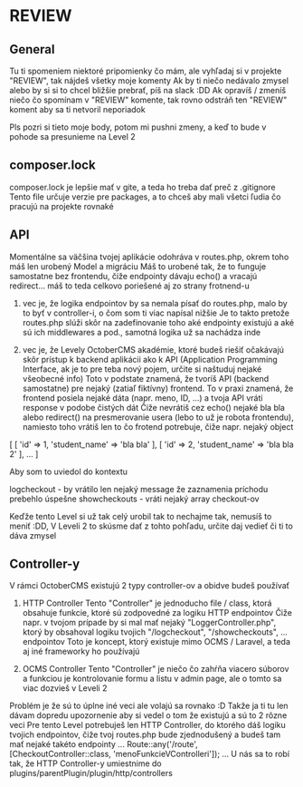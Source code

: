 # REVIEW

## General
Tu ti spomeniem niektoré pripomienky čo mám, ale vyhľadaj si v projekte "REVIEW", tak nájdeš všetky moje komenty
Ak by ti niečo nedávalo zmysel alebo by si si to chcel bližšie prebrať, píš na slack :DD
Ak opravíš / zmeníš niečo čo spomínam v "REVIEW" komente, tak rovno odstráň ten "REVIEW" koment aby sa ti netvoril neporiadok

Pls pozri si tieto moje body, potom mi pushni zmeny, a keď to bude v pohode sa presunieme na Level 2

## composer.lock
composer.lock je lepšie mať v gite, a teda ho treba dať preč z .gitignore
Tento file určuje verzie pre packages, a to chceš aby mali všetci ľudia čo pracujú na projekte rovnaké

## API
Momentálne sa väčšina tvojej aplikácie odohráva v routes.php, okrem toho máš len urobený Model a migráciu
Máš to urobené tak, že to funguje samostatne bez frontendu, čiže endpointy dávaju echo() a vracajú redirect... máš to teda celkovo poriešené aj zo strany frotnend-u

1. vec je, že logika endpointov by sa nemala písať do routes.php, malo by to byť v controller-i, o čom som ti viac napísal nižšie
Je to takto pretože routes.php slúži skôr na zadefinovanie toho aké endpointy existujú a aké sú ich middlewares a pod., samotná logika už sa nachádza inde

2. vec je, že Levely OctoberCMS akadémie, ktoré budeš riešiť očakávajú skôr prístup k backend aplikácii ako k API (Application Programming Interface, ak je to pre teba nový pojem, určite si naštuduj nejaké všeobecné info)
Toto v podstate znamená, že tvoríš API (backend samostatne) pre nejaký (zatiaľ fiktívny) frontend. To v praxi znamená, že frontend posiela nejaké dáta (napr. meno, ID, ...) a tvoja API vráti response v podobe čistých dát
Čiže nevrátiš cez echo() nejaké <a>bla bla</a> alebo redirect() na presmerovanie usera (lebo to už je robota frontendu), namiesto toho vrátiš len to čo frotend potrebuje, čiže napr. nejaký object

[
    [
        'id' => 1,
        'student_name' => 'bla bla'
    ],
    [
        'id' => 2,
        'student_name' => 'bla bla 2'
    ],
    ...
]

Aby som to uviedol do kontextu

logcheckout - by vrátilo len nejaký message že zaznamenia príchodu prebehlo úspešne
showcheckouts - vráti nejaký array checkout-ov

Keďže tento Level si už tak celý urobil tak to nechajme tak, nemusíš to meniť :DD, V Leveli 2 to skúsme dať z tohto pohľadu, určite daj vedieť či ti to dáva zmysel

## Controller-y
V rámci OctoberCMS existujú 2 typy controller-ov a obidve budeš používať

1. HTTP Controller
Tento "Controller" je jednoducho file / class, ktorá obsahuje funkcie, ktoré sú zodpovedné za logiku HTTP endpointov
Čiže napr. v tvojom prípade by si mal mať nejaký "LoggerController.php", ktorý by obsahoval logiku tvojich "/logcheckout", "/showcheckouts", ... endpointov
Toto je koncept, ktorý existuje mimo OCMS / Laravel, a teda aj iné frameworky ho používajú

2. OCMS Controller
Tento "Controller" je niečo čo zahŕňa viacero súborov a funkciou je kontrolovanie formu a listu v admin page, ale o tomto sa viac dozvieš v Leveli 2

Problém je že sú to úplne iné veci ale volajú sa rovnako :D
Takže ja ti tu len dávam dopredu upozornenie aby si vedel o tom že existujú a sú to 2 rôzne veci
Pre tento Level potrebuješ len HTTP Controller, do ktorého dáš logiku tvojich endpointov, čiže tvoj routes.php bude zjednodušený a budeš tam mať nejaké takéto endpointy
...
Route::any('/route', [CheckoutController::class, 'menoFunkcieVControlleri']);
...
U nás sa to robí tak, že HTTP Controller-y umiestnime do plugins/parentPlugin/plugin/http/controllers
